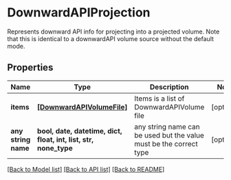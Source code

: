# DownwardAPIProjection

Represents downward API info for projecting into a projected volume. Note that this is identical to a downwardAPI volume source without the default mode.

## Properties
Name | Type | Description | Notes
------------ | ------------- | ------------- | -------------
**items** | [**[DownwardAPIVolumeFile]**](DownwardAPIVolumeFile.md) | Items is a list of DownwardAPIVolume file | [optional] 
**any string name** | **bool, date, datetime, dict, float, int, list, str, none_type** | any string name can be used but the value must be the correct type | [optional]

[[Back to Model list]](../README.md#documentation-for-models) [[Back to API list]](../README.md#documentation-for-api-endpoints) [[Back to README]](../README.md)


